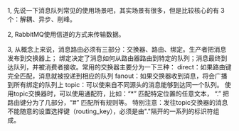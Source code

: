 1, 先说一下消息队列常见的使用场景吧，其实场景有很多，但是比较核心的有 3 个：解耦、异步、削峰。

2, RabbitMQ使用信道的方式来传输数据。

3, 从概念上来说，消息路由必须有三部分：交换器、路由、绑定。生产者把消息发布到交换器上；
绑定决定了消息如何从路由器路由到特定的队列；消息最终到达队列，并被消费者接收。常用的交换器主要分为一下三种：
   direct：如果路由键完全匹配，消息就被投递到相应的队列
   fanout：如果交换器收到消息，将会广播到所有绑定的队列上
   topic：可以使来自不同源头的消息能够到达同一个队列。 
   使用topic交换器时，可以使用通配符，比如：“*” 匹配特定位置的任意文本， “.” 把路由键分为了几部分，“#” 匹配所有规则等。
   特别注意：发往topic交换器的消息不能随意的设置选择键（routing_key），必须是由"."隔开的一系列的标识符组成。


